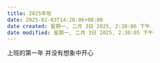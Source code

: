 ```yaml
---
title: 2025年啦
date: 2025-02-03T14:28:06+08:00
date created: 星期一, 二月 3日 2025, 2:28:06 下午
date modified: 星期一, 二月 3日 2025, 2:30:05 下午
---
```

上班的第一年
并没有想象中开心







